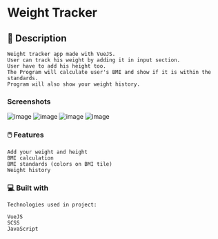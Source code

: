 # Weight Tracker

## 🚀 Description
```
Weight tracker app made with VueJS.
User can track his weight by adding it in input section.
User have to add his height too.
The Program will calculate user's BMI and show if it is within the standards.
Program will also show your weight history.

```

### Screenshots

![image](https://user-images.githubusercontent.com/94081512/199277656-6bde54f5-3f18-4f19-b22c-27ebb96da3cd.png)
![image](https://user-images.githubusercontent.com/94081512/199277922-0cbf4f27-15ca-4715-aa39-afa33f1b0989.png)
![image](https://user-images.githubusercontent.com/94081512/199278025-494ca9c5-f3b8-4031-af84-1ed3e742653e.png)
![image](https://user-images.githubusercontent.com/94081512/199277773-baae36a7-99c3-490d-8b26-6b8099e6d62d.png)

### 🖱️ Features
```
Add your weight and height
BMI calculation
BMI standards (colors on BMI tile)
Weight history

```


### 💻 Built with

```
Technologies used in project:

VueJS
SCSS
JavaScript

```
